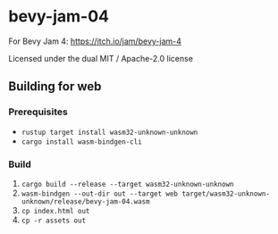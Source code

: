 # bevy-jam-04
For Bevy Jam 4: https://itch.io/jam/bevy-jam-4

Licensed under the dual MIT / Apache-2.0 license

## Building for web
### Prerequisites
* `rustup target install wasm32-unknown-unknown`
* `cargo install wasm-bindgen-cli`
### Build
1. `cargo build --release --target wasm32-unknown-unknown`
1. `wasm-bindgen --out-dir out --target web target/wasm32-unknown-unknown/release/bevy-jam-04.wasm`
1. `cp index.html out`
1. `cp -r assets out`
